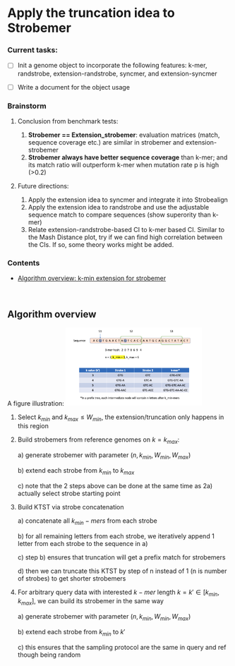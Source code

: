 # Apply the truncation idea to Strobemer

### Current tasks:

- [ ] Init a genome object to incorporate the following features: k-mer, randstrobe, extension-randstrobe, syncmer, and extension-syncmer
- [ ] Write a document for the object usage



### Brainstorm

1. Conclusion from benchmark tests:
   1. **Strobemer == Extension_strobemer**: evaluation matrices (match, sequence coverage etc.) are similar in strobemer and extension-strobemer
   2. **Strobemer always have better sequence coverage** than k-mer; and its match ratio will outperform k-mer when mutation rate p is high (>0.2)

2. Future directions:
   1. Apply the extension idea to syncmer and integrate it into Strobealign
   2. Apply the extension idea to randstrobe and use the adjustable sequence match to compare sequences (show superority than k-mer)
   3. Relate extension-randstrobe-based CI to k-mer based CI. Similar to the Mash Distance plot, try if we can find high correlation between the CIs. If so, some theory works might be added. 



### Contents

- [Algorithm overview: k-min extension for strobemer](#alg)

  

</br>

## Algorithm overview <a name="alg"></a>
A figure illustration:
<img src="https://github.com/KoslickiLab/Strobemer_extension/blob/main/figure/extension_example.png" alt="darkmatter_plan" style="zoom:33%;" />

1. Select $k_{min} \text{ and } k_{max} \leq W_{min}$, the extension/truncation only happens in this region

2. Build strobemers from reference genomes on $k=k_{max}$:

   a) generate strobemer with parameter $(n, k_{min}, W_{min}, W_{max})$

   b) extend each strobe from $k_{min}$ to $k_{max}$

   c) note that the 2 steps above can be done at the same time as 2a) actually select strobe starting point

3. Build KTST via strobe concatenation

   a) concatenate all $k_{min}-mers$ from each strobe

   b) for all remaining letters from each strobe, we iteratively append 1 letter from each strobe to the sequence in a)

   c) step b) ensures that truncation will get a prefix match for strobemers

   d) then we can truncate this KTST by step of n instead of 1 (n is number of strobes) to get shorter strobemers

4. For arbitrary query data with interested $k-mer$ length $k=k' \in [k_{min}, k_{max}]$, we can build its strobemer in the same way

   a) generate strobemer with parameter $(n, k_{min}, W_{min}, W_{max})$

   b) extend each strobe from $k_{min}$ to $k'$

   c) this ensures that the sampling protocol are the same in query and ref though being random
   

</br>

